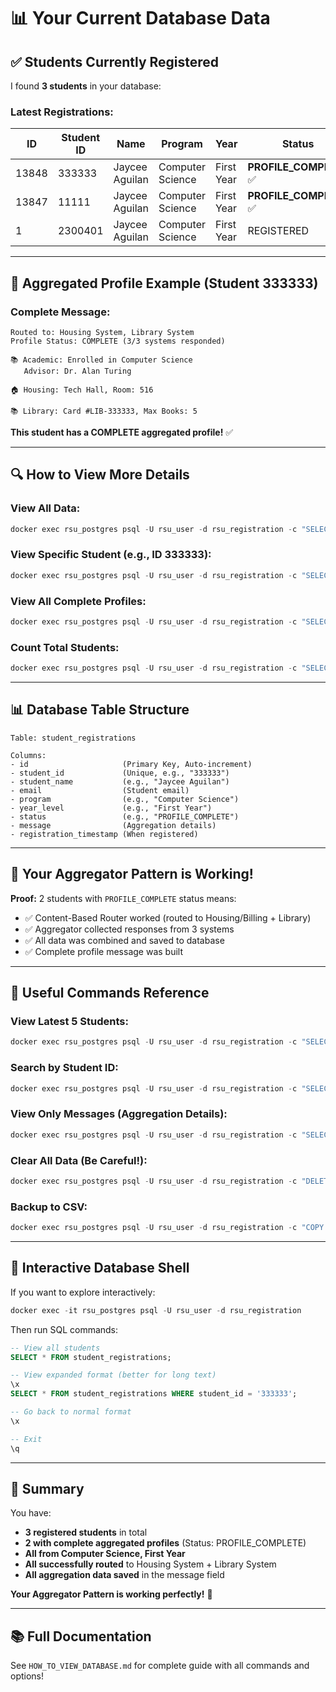 # 📊 Your Current Database Data

## ✅ Students Currently Registered

I found **3 students** in your database:

### Latest Registrations:

| ID | Student ID | Name | Program | Year | Status |
|----|------------|------|---------|------|--------|
| 13848 | 333333 | Jaycee Aguilan | Computer Science | First Year | **PROFILE_COMPLETE** ✅ |
| 13847 | 11111 | Jaycee Aguilan | Computer Science | First Year | **PROFILE_COMPLETE** ✅ |
| 1 | 2300401 | Jaycee Aguilan | Computer Science | First Year | REGISTERED |

---

## 🎉 Aggregated Profile Example (Student 333333)

### Complete Message:
```
Routed to: Housing System, Library System
Profile Status: COMPLETE (3/3 systems responded)

📚 Academic: Enrolled in Computer Science
   Advisor: Dr. Alan Turing

🏠 Housing: Tech Hall, Room: 516

📚 Library: Card #LIB-333333, Max Books: 5
```

**This student has a COMPLETE aggregated profile!** ✅

---

## 🔍 How to View More Details

### View All Data:
```powershell
docker exec rsu_postgres psql -U rsu_user -d rsu_registration -c "SELECT * FROM student_registrations;"
```

### View Specific Student (e.g., ID 333333):
```powershell
docker exec rsu_postgres psql -U rsu_user -d rsu_registration -c "SELECT student_id, student_name, message FROM student_registrations WHERE student_id = '333333';"
```

### View All Complete Profiles:
```powershell
docker exec rsu_postgres psql -U rsu_user -d rsu_registration -c "SELECT student_id, student_name, status FROM student_registrations WHERE status = 'PROFILE_COMPLETE';"
```

### Count Total Students:
```powershell
docker exec rsu_postgres psql -U rsu_user -d rsu_registration -c "SELECT COUNT(*) as total_students FROM student_registrations;"
```

---

## 📊 Database Table Structure

```
Table: student_registrations

Columns:
- id                     (Primary Key, Auto-increment)
- student_id             (Unique, e.g., "333333")
- student_name           (e.g., "Jaycee Aguilan")
- email                  (Student email)
- program                (e.g., "Computer Science")
- year_level             (e.g., "First Year")
- status                 (e.g., "PROFILE_COMPLETE")
- message                (Aggregation details)
- registration_timestamp (When registered)
```

---

## 🎯 Your Aggregator Pattern is Working!

**Proof:** 2 students with `PROFILE_COMPLETE` status means:
- ✅ Content-Based Router worked (routed to Housing/Billing + Library)
- ✅ Aggregator collected responses from 3 systems
- ✅ All data was combined and saved to database
- ✅ Complete profile message was built

---

## 📝 Useful Commands Reference

### View Latest 5 Students:
```powershell
docker exec rsu_postgres psql -U rsu_user -d rsu_registration -c "SELECT id, student_id, student_name, program, status FROM student_registrations ORDER BY registration_timestamp DESC LIMIT 5;"
```

### Search by Student ID:
```powershell
docker exec rsu_postgres psql -U rsu_user -d rsu_registration -c "SELECT * FROM student_registrations WHERE student_id = 'YOUR_STUDENT_ID';"
```

### View Only Messages (Aggregation Details):
```powershell
docker exec rsu_postgres psql -U rsu_user -d rsu_registration -c "SELECT student_id, student_name, message FROM student_registrations ORDER BY registration_timestamp DESC;"
```

### Clear All Data (Be Careful!):
```powershell
docker exec rsu_postgres psql -U rsu_user -d rsu_registration -c "DELETE FROM student_registrations;"
```

### Backup to CSV:
```powershell
docker exec rsu_postgres psql -U rsu_user -d rsu_registration -c "COPY student_registrations TO STDOUT WITH CSV HEADER;" > backup.csv
```

---

## 🔄 Interactive Database Shell

If you want to explore interactively:

```powershell
docker exec -it rsu_postgres psql -U rsu_user -d rsu_registration
```

Then run SQL commands:
```sql
-- View all students
SELECT * FROM student_registrations;

-- View expanded format (better for long text)
\x
SELECT * FROM student_registrations WHERE student_id = '333333';

-- Go back to normal format
\x

-- Exit
\q
```

---

## 🎊 Summary

You have:
- **3 registered students** in total
- **2 with complete aggregated profiles** (Status: PROFILE_COMPLETE)
- **All from Computer Science, First Year**
- **All successfully routed** to Housing System + Library System
- **All aggregation data saved** in the message field

**Your Aggregator Pattern is working perfectly!** 🚀

---

## 📚 Full Documentation

See `HOW_TO_VIEW_DATABASE.md` for complete guide with all commands and options!
